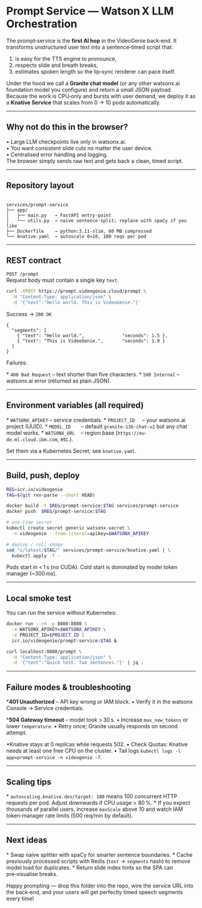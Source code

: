 # Prompt Service — Watson X LLM Orchestration

The prompt‑service is the **first AI hop** in the VideoGenie back‑end.
It transforms unstructured user text into a sentence‑timed script that:
1. is easy for the TTS engine to pronounce,
2. respects slide and breath breaks,
3. estimates spoken length so the lip‑sync renderer can pace itself.

Under the hood we call a **Granite chat model** (or any other
watsonx.ai foundation model you configure) and return a small JSON
payload.  
Because the work is CPU‑only and bursts with user demand, we deploy it
as a **Knative Service** that scales from 0 → 10 pods automatically.

---

## Why not do this in the browser?

• Large LLM checkpoints live only in watsonx.ai.  
• You want consistent slide cuts no matter the user device.  
• Centralised error handling and logging.  
The browser simply sends raw text and gets back a clean, timed script.

---

## Repository layout

```

services/prompt-service
├── app/
│   ├── main.py   → FastAPI entry‑point
│   └── utils.py  → naive sentence‑split; replace with spaCy if you like
├── Dockerfile    → python:3.11‑slim, 60 MB compressed
└── knative.yaml  → autoscale 0↔10, 100 reqs per pod

````

---

## REST contract

`POST /prompt`  
Request body must contain a single key `text`.

```bash
curl -XPOST https://prompt.videogenie.cloud/prompt \
  -H "Content-Type: application/json" \
  -d '{"text":"Hello world. This is VideoGenie."}'
````

Success → `200 OK`

```jsonc
{
  "segments": [
    { "text": "Hello world.",              "seconds": 1.5 },
    { "text": "This is VideoGenie.",       "seconds": 1.9 }
  ]
}
```

Failures:

\* `400 Bad Request` – text shorter than five characters.
\* `500 Internal` – watsonx.ai error (returned as plain JSON).

---

## Environment variables (all required)

\* `WATSONX_APIKEY` – service credentials.
\* `PROJECT_ID`     – your watsonx.ai project (UUID).
\* `MODEL_ID`       – default `granite-13b-chat-v2` but any chat model works.
\* `WATSONX_URL`    – region base (`https://eu-de.ml.cloud.ibm.com`, etc.).

Set them via a Kubernetes Secret; see `knative.yaml`.

---

## Build, push, deploy

```bash
REG=icr.io/videogenie
TAG=$(git rev-parse --short HEAD)

docker build -t $REG/prompt-service:$TAG services/prompt-service
docker push  $REG/prompt-service:$TAG

# one‑time secret
kubectl create secret generic watsonx-secret \
  -n videogenie --from-literal=apikey=$WATSONX_APIKEY

# deploy / roll image
sed "s/latest/$TAG/" services/prompt-service/knative.yaml | \
  kubectl apply -f -
```

Pods start in < 1 s (no CUDA). Cold start is dominated by model token
manager (\~300 ms).

---

## Local smoke test

You can run the service without Kubernetes:

```bash
docker run --rm -p 8080:8080 \
  -e WATSONX_APIKEY=$WATSONX_APIKEY \
  -e PROJECT_ID=$PROJECT_ID \
  icr.io/videogenie/prompt-service:$TAG &

curl localhost:8080/prompt \
  -H "Content-Type: application/json" \
  -d '{"text":"Quick test. Two sentences."}' | jq .
```

---

## Failure modes & troubleshooting

\***401 Unauthorized** – API key wrong or IAM block.
• Verify it in the watsonx Console → Service credentials.

\***504 Gateway timeout** – model took > 30 s.
• Increase `max_new_tokens` or lower `temperature`.
• Retry once; Granite usually responds on second attempt.

\*Knative stays at 0 replicas while requests 502.
• Check Quotas: Knative needs at least one free CPU on the cluster.
• Tail logs `kubectl logs -l app=prompt-service -n videogenie -f`.

---

## Scaling tips

\* `autoscaling.knative.dev/target: 100` means 100 concurrent HTTP
requests per pod. Adjust downwards if CPU usage > 80 %.
\* If you expect thousands of parallel users, increase
`maxScale` above 10 and watch IAM token‑manager rate limits
(500 req/min by default).

---

## Next ideas

\* Swap naïve splitter with spaCy for smarter sentence boundaries.
\* Cache previously processed scripts with Redis (`text` → `segments`
hash) to remove model load for duplicates.
\* Return slide index hints so the SPA can pre‑visualise breaks.

Happy prompting — drop this folder into the repo, wire the service URL
into the back‑end, and your users will get perfectly timed speech
segments every time!
